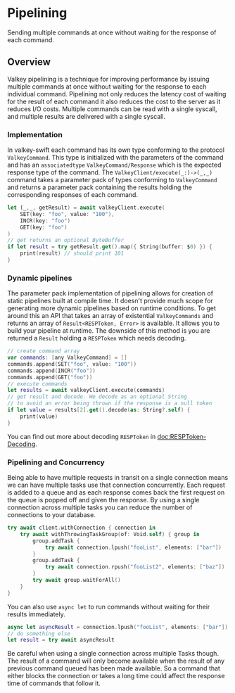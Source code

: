 # Pipelining

Sending multiple commands at once without waiting for the response of each command.

## Overview

Valkey pipelining is a technique for improving performance by issuing multiple commands at once without waiting for the response to each individual command. Pipelining not only reduces the latency cost of waiting for the result of each command it also reduces the cost to the server as it reduces I/O costs. Multiple commands can be read with a single syscall, and multiple results are delivered with a single syscall. 

### Implementation

In valkey-swift each command has its own type conforming to the protocol ``ValkeyCommand``. This type is initialized with the parameters of the command and has an `associatedtype` ``ValkeyCommand/Response`` which is the expected response type of the command. The ``ValkeyClient/execute(_:)->(_,_)`` command takes a parameter pack of types conforming to ``ValkeyCommand`` and returns a parameter pack containing the results holding the corresponding responses of each command.

```swift
let (_,_, getResult) = await valkeyClient.execute(
    SET(key: "foo", value: "100"),
    INCR(key: "foo")
    GET(key: "foo")
)
// get returns an optional ByteBuffer
if let result = try getResult.get().map({ String(buffer: $0) }) {
    print(result) // should print 101
}
```

### Dynamic pipelines

The parameter pack implementation of pipelining allows for creation of static pipelines built at compile time. It doesn't provide much scope for generating more dynamic pipelines based on runtime conditions. To get around this an API that takes an array of existential `ValkeyCommands` and returns an array of `Result<RESPToken, Error>` is available. It allows you to build your pipeline at runtime. The downside of this method is you are returned a `Result` holding a ``RESPToken`` which needs decoding. 

```swift
// create command array
var commands: [any ValkeyCommand] = []
commands.append(SET("foo", value: "100"))
commands.append(INCR("foo"))
commands.append(GET("foo"))
// execute commands
let results = await valkeyClient.execute(commands)
// get result and decode. We decode as an optional String
// to avoid an error being thrown if the response is a null token
if let value = results[2].get().decode(as: String?.self) {
    print(value)
}
```

You can find out more about decoding `RESPToken` in <doc:RESPToken-Decoding>.

### Pipelining and Concurrency

Being able to have multiple requests in transit on a single connection means we can have multiple tasks use that connection concurrently. Each request is added to a queue and as each response comes back the first request on the queue is popped off and given the response. By using a single connection across multiple tasks you can reduce the number of connections to your database.

```swift
try await client.withConnection { connection in
    try await withThrowingTaskGroup(of: Void.self) { group in
        group.addTask {
            try await connection.lpush("fooList", elements: ["bar"])
        }
        group.addTask {
            try await connection.rpush("fooList2", elements: ["baz"])
        }
        try await group.waitForAll()
    }
}
```

You can also use `async let` to run commands without waiting for their results immediately.

```swift
async let asyncResult = connection.lpush("fooList", elements: ["bar"])
// do something else
let result = try await asyncResult
```

Be careful when using a single connection across multiple Tasks though. 
The result of a command will only become available when the result of any previous command queued has been made available. 
So a command that either blocks the connection or takes a long time could affect the response time of commands that follow it.

